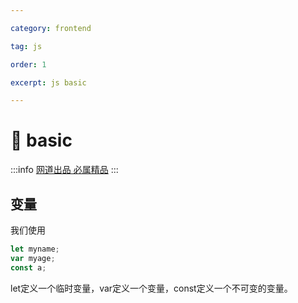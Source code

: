 ```yaml
---

category: frontend

tag: js

order: 1

excerpt: js basic

---
```

# :frog: basic
:::info
[网道出品 必属精品](https://wangdoc.com/javascript/)
:::

## 变量

我们使用
```js
let myname;
var myage;
const a;
```

let定义一个临时变量，var定义一个变量，const定义一个不可变的变量。